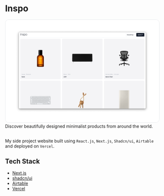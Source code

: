 # Inspo

<img src="public/images/og.png" alt="Inspo" style="border-radius: 12px; border: 1px solid #e5e7eb" />
Discover beautifully designed minimalist products from around the world.

<br>
<br>

My side project website built using `React.js`, `Next.js`, `Shadcn/ui`, `Airtable` and deployed on `Vercel`. 

## Tech Stack

- [Next.js](https://nextjs.org)
- [shadcn/ui](https://ui.shadcn.com)
- [Airtable](https://ui.shadcn.com)
- [Vercel](https://vercel.com)
